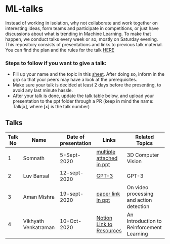 # ML-talks

Instead of working in isolation, why not collaborate and work together on interesting ideas, form teams and participate in competitions, or just have discussions about what is trending in Machine Learning. To make that happen, we conduct talks every week or so, mostly on Saturday evening.
This repository consists of presentations and links to previous talk material. You can find the plan and the rules for the talk [HERE](https://docs.google.com/document/d/1tBZINGhNfpMWj0OuMwPbpLKHH1NL_PM2WibbKfmADPA/edit?usp=sharing)

### Steps to follow if you want to give a talk:

- Fill up your name and the topic in this [sheet](https://docs.google.com/spreadsheets/d/1O6TFX00R_aIFPHeGymKDcKiCFVpCldD5Ee_q2yfx7vA/edit?usp=sharing). After doing so, inform in the grp so that your peers may have a look at the prerequisites.
- Make sure your talk is decided at least 2 days before the presenting, to avoid any last minute hassle.
- After your talk is done, update the talk table below, and upload your presentation to the ppt folder through a PR (keep in mind the name: Talk[x], where [x] is the talk number)

  
## Talks

|Talk No| Name | Date of presentation | Links | Related Topics |
|--|--|--|--|--|
| 1 | Somnath | 5-Sept-2020 | <a href="/ppts/Talk1.pptx">multiple attached in ppt</a> | 3D Computer Vision |
| 2 | Luv Bansal | 12-sept-2020 | <a href="https://github.com/luv-bansal/ML-talks/tree/master/GPT-3">GPT-3</a> | GPT-3|
| 3 | Aman Mishra | 19-sept-2020 | <a href="https://github.com/Amanmishra267/ML-talks/blob/master/ppts/Talk3.pptx">paper link in ppt</a> | On video processing and action detection|
| 4 | Vikhyath Venkatraman | 10-Oct-2020 | <a href="https://www.notion.so/Reinforcement-Learning-Resources-03ee1de9b7114693896e8a88e61a7360">Notion Link to Resources</a> | An Introduction to Reinforcement Learning |
